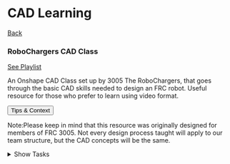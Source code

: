 <div class="page-header">
  <h1>CAD Learning</h1>
  <a href="/design/" class="home-button">Back</a>
</div>

<!-- Card 1-->
<div class="card-stack">
  <div class="simple-card">   
  <!-- Title and button side-by-side -->
  <div class="card-header">
      <h3 class="card-title">RoboChargers CAD Class</h3>
      <a 
        href="https://www.youtube.com/playlist?list=PLZYDKbHeeDWdqbJcW21MMgE2jQDYppz_6" 
        target="_blank" 
        class="card-button"
      >
        See Playlist
      </a>
    </div>
  <!-- Description text -->
  <p class="card-description">
      An Onshape CAD Class set up by 3005 The RoboChargers, that goes through the basic CAD skills needed to design an FRC robot. Useful resource for those who prefer to learn using video format. 
  </p>
  <!-- More Information -->
<button class="info-toggle">Tips & Context</button>
<div class="info-box hidden">
  <p><span class="info-label">Note:</span>Please keep in mind that this resource was originally designed for members of FRC 3005. Not every design process taught will apply to our team structure, but the CAD concepts will be the same.</p>
</div>

<!-- Tasks Dropdown C1-->
<details class="task-dropdown">
  <summary>Show Tasks</summary>
  <ul class="task-list">
    <li>
      <label>
        <input type="checkbox">
        Main Task 1
      </label>
      <ul class="subtask-list">
        <li>
          <label>
            <input type="checkbox">
            Subtask A
          </label>
        </li>
        <li>
          <label>
            <input type="checkbox">
            Subtask B
          </label>
        </li>
      </ul>
    </li>
    <li>
      <label>
        <input type="checkbox">
        Main Task 2
      </label>
    </li>
  </ul>
</details>







<script>
  const toggleBtn = document.querySelector(".info-toggle");
  const infoBox = document.querySelector(".info-box");

  toggleBtn.addEventListener("click", function () {
    infoBox.classList.toggle("hidden");
    toggleBtn.textContent = infoBox.classList.contains("hidden")
      ? "Tips & Context"
      : "Hide Information";
  });
</script>

<script>
  document.addEventListener("DOMContentLoaded", () => {
    const checkboxes = document.querySelectorAll(".task-list input[type='checkbox']");

    // Restore saved checkbox states
    checkboxes.forEach((checkbox, index) => {
      const savedState = localStorage.getItem("taskCheckbox_" + index);
      if (savedState === "true") checkbox.checked = true;

      // Save new state on change
      checkbox.addEventListener("change", () => {
        localStorage.setItem("taskCheckbox_" + index, checkbox.checked);
      });
    });
  });
</script>